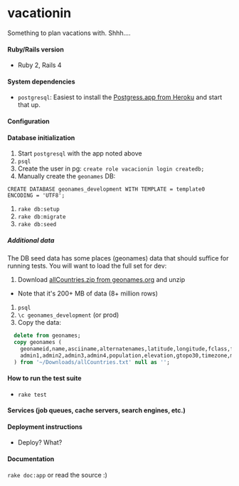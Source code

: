 # vacationin

Something to plan vacations with. Shhh....

#### Ruby/Rails version
* Ruby 2, Rails 4

#### System dependencies
* `postgresql`: Easiest to install the [Postgress.app from Heroku](http://postgresapp.com/) and start that up.

#### Configuration

#### Database initialization
1. Start `postgresql` with the app noted above
1. `psql`
1. Create the user in pg:
  `create role vacacionin login createdb;`
1. Manually create the `geonames` DB:
 
  `CREATE DATABASE geonames_development WITH TEMPLATE = template0 ENCODING = 'UTF8';`
1. `rake db:setup`
1. `rake db:migrate`
1. `rake db:seed`

##### Additional data
The DB seed data has some places (geonames) data that should suffice for running tests. You will want to load the full set for dev:

1. Download [allCountries.zip from geonames.org](http://download.geonames.org/export/dump/allCountries.zip) and unzip
  * Note that it's  200+ MB of data (8+ million rows)
1. `psql`
1. `\c geonames_development` (or prod)
1. Copy the data:

```sql
  delete from geonames;
  copy geonames (
    geonameid,name,asciiname,alternatenames,latitude,longitude,fclass,fcode,country,cc2,
    admin1,admin2,admin3,admin4,population,elevation,gtopo30,timezone,moddate
  ) from '~/Downloads/allCountries.txt' null as '';
```

#### How to run the test suite
* `rake test`

#### Services (job queues, cache servers, search engines, etc.)

#### Deployment instructions
* Deploy? What?

#### Documentation
`rake doc:app` or read the source :)
